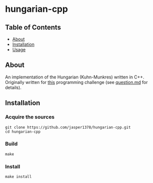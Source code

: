 # hungarian-cpp

## Table of Contents
+ [About](#about)
+ [Installation](#installation)
+ [Usage](#usage)

## About <a name = "about"></a>
An implementation of the Hungarian (Kuhn-Munkres) written in C++. Originally written for [this](https://www.reddit.com/r/dailyprogrammer/comments/oirb5v/20210712_challenge_398_difficult_matrix_sum/?utm_source=share&utm_medium=web2x&context=3) programming challenge (see [question.md](question.md) for details). 

## Installation <a name = "installation"></a>

### Acquire the sources
```
git clone https://github.com/jasper1378/hungarian-cpp.git
cd hungarian-cpp
```

### Build
```
make
```

### Install
```
make install
```
